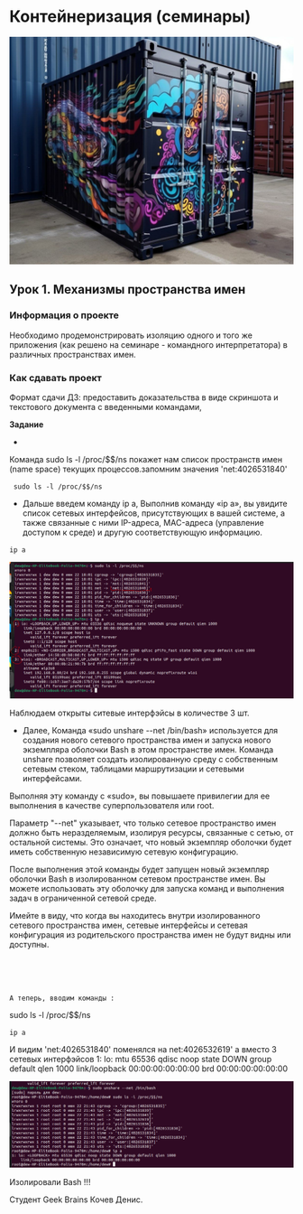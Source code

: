 ﻿# Контейнеризация (семинары)


![picture for containerization](https://github.com/DRain777/Containerization/blob/algoritm/source/super_conteiner.jpeg)

## Урок 1. Механизмы пространства имен

### **Информация о проекте**

Необходимо продемонстрировать изоляцию одного и того же приложения (как решено на семинаре - командного интерпретатора) в различных пространствах имен.

### **Как сдавать проект** 

Формат сдачи ДЗ: предоставить доказательства в виде скриншота и текстового документа с введенными командами,



**Задание**

* 
Команда sudo ls -l /proc/$$/ns  покажет нам список   пространств имен (name space)
 текущих  процессов.запомним значения  'net:4026531840'
```
 sudo ls -l /proc/$$/ns  
```


* Дальше введем команду ip a, Выполнив команду «ip a», вы увидите список сетевых интерфейсов,   присутствующих в вашей системе, а также связанные с ними IP-адреса, MAC-адреса (управление     доступом к среде) и другую соответствующую информацию.

```
ip a
```
![ps -afx](https://github.com/DRain777/Containerization/blob/algoritm/source/before.png)

Наблюдаем  открыты ситевые интерфэйсы в количестве 3 шт.


* Далее, 
Команда «sudo unshare --net /bin/bash» используется для создания нового сетевого пространства имен и запуска нового экземпляра оболочки Bash в этом пространстве имен. Команда unshare позволяет создать изолированную среду с собственным сетевым стеком, таблицами маршрутизации и сетевыми интерфейсами.

Выполняя эту команду с «sudo», вы повышаете привилегии для ее выполнения в качестве суперпользователя или root.

Параметр "--net" указывает, что только сетевое пространство имен должно быть неразделяемым, изолируя ресурсы, связанные с сетью, от остальной системы. Это означает, что новый экземпляр оболочки будет иметь собственную независимую сетевую конфигурацию.

После выполнения этой команды будет запущен новый экземпляр оболочки Bash в изолированном сетевом пространстве имен. Вы можете использовать эту оболочку для запуска команд и выполнения задач в ограниченной сетевой среде.

Имейте в виду, что когда вы находитесь внутри изолированного сетевого пространства имен, сетевые интерфейсы и сетевая конфигурация из родительского пространства имен не будут видны или доступны.
```


 

А теперь, вводим команды :
```
sudo ls -l /proc/$$/ns  
```
ip a
```
И видим 'net:4026531840' поменялся на net:4026532619' а вместо 3 сетевых интерфэйсов
1: lo: <LOOPBACK> mtu 65536 qdisc noop state DOWN group default qlen 1000
    link/loopback 00:00:00:00:00:00 brd 00:00:00:00:00:00


![ps -afx](https://github.com/DRain777/Containerization/blob/algoritm/source/after.png)

 Изолировали Bash !!!

Студент Geek Brains Кочев Денис.


```







